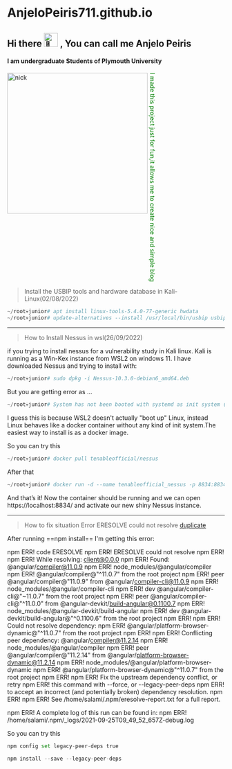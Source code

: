 # AnjeloPeiris711.github.io
## Hi there <picture><source srcset="https://fonts.gstatic.com/s/e/notoemoji/latest/1f44b/512.webp" type="image/webp"><img src="https://fonts.gstatic.com/s/e/notoemoji/latest/1f44b/512.gif" alt="👋" width="32" height="32"></picture> , You can call me Anjelo Peiris
#### I am undergraduate Students of Plymouth University 
<img align="left" alt="nick" width="325" src="https://images6.fanpop.com/image/photos/41200000/IMG-1970-PNG-nick-wilde-41239315-702-970.png">
<p align ="right" style="color:green; writing-mode: vertical-rl;">I made this project just for fun,it allows me to create nice and simple blog</p>

> Install the USBIP tools and hardware database in Kali-Linux(02/08/2022)

```python
~/root💀junior# apt install linux-tools-5.4.0-77-generic hwdata
~/root💀junior# update-alternatives --install /usr/local/bin/usbip usbip /usr/lib/linux-tools/5.4.0-77-generic/usbip 20
```
----

> How to Install Nessus in wsl(26/09/2022)

if you  trying to install nessus for a vulnerability study in Kali linux. Kali is running as a Win-Kex instance from WSL2 on windows 11. I have downloaded Nessus and trying to install with:

```python
~/root💀junior# sudo dpkg -i Nessus-10.3.0-debian6_amd64.deb
```

But you are getting error as ...

```python
~/root💀junior# System has not been booted with systemd as init system (PID 1). Can't operate
```
I guess this is because WSL2 doesn't actually "boot up" Linux, instead Linux behaves like a docker container without any kind of init system.The easiest way to install is as a docker image.

So you can try this

```python
~/root💀junior# docker pull tenableofficial/nessus
```

After that

```python
~/root💀junior# docker run -d --name tenableofficial_nessus -p 8834:8834 tenableofficial/nessus
```
And that’s it! Now the container should be running and we can open https://localhost:8834/ and activate our new shiny Nessus instance.

----
> How to fix situation Error ERESOLVE could not resolve [duplicate](09/10/2022)

After running ==npm install==  I'm getting this error:

npm ERR! code ERESOLVE
npm ERR! ERESOLVE could not resolve
npm ERR! 
npm ERR! While resolving: client@0.0.0
npm ERR! Found: @angular/compiler@11.0.9
npm ERR! node_modules/@angular/compiler
npm ERR!   @angular/compiler@"^11.0.7" from the root project
npm ERR!   peer @angular/compiler@"11.0.9" from @angular/compiler-cli@11.0.9
npm ERR!   node_modules/@angular/compiler-cli
npm ERR!     dev @angular/compiler-cli@"~11.0.7" from the root project
npm ERR!     peer @angular/compiler-cli@"^11.0.0" from @angular-devkit/build-angular@0.1100.7
npm ERR!     node_modules/@angular-devkit/build-angular
npm ERR!       dev @angular-devkit/build-angular@"^0.1100.6" from the root project
npm ERR! 
npm ERR! Could not resolve dependency:
npm ERR! @angular/platform-browser-dynamic@"^11.0.7" from the root project
npm ERR! 
npm ERR! Conflicting peer dependency: @angular/compiler@11.2.14
npm ERR! node_modules/@angular/compiler
npm ERR!   peer @angular/compiler@"11.2.14" from @angular/platform-browser-dynamic@11.2.14
npm ERR!   node_modules/@angular/platform-browser-dynamic
npm ERR!     @angular/platform-browser-dynamic@"^11.0.7" from the root project
npm ERR! 
npm ERR! Fix the upstream dependency conflict, or retry
npm ERR! this command with --force, or --legacy-peer-deps
npm ERR! to accept an incorrect (and potentially broken) dependency resolution.
npm ERR! 
npm ERR! See /home/salami/.npm/eresolve-report.txt for a full report.

npm ERR! A complete log of this run can be found in:
npm ERR!     /home/salami/.npm/_logs/2021-09-25T09_49_52_657Z-debug.log

So you can try this

```python
npm config set legacy-peer-deps true
```

```python
npm install --save --legacy-peer-deps
```
